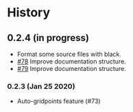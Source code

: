 # History

## 0.2.4 (in progress)

- Format some source files with black.
- [#78][gh-78] Improve documentation structure.
- [#79][gh-79] Improve documentation structure.


### 0.2.3 (Jan 25 2020)

- Auto-gridpoints feature (#73)

[gh-78]: https://github.com/hungpham2511/toppra/pull/78
[gh-79]: https://github.com/hungpham2511/toppra/pull/79
